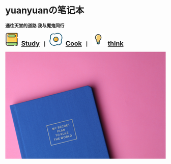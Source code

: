  <style>
    .enlarge {
      transition: transform 0.3s ease; /* 添加过渡效果 */
      font-size:20px ;
    }

    .enlarge:hover {
      transform: scale(1.5); /* 悬停时放大 30% */
    }
  </style>


# <b>yuanyuan<b>の笔记本

通往天堂的道路 我与魔鬼同行

<span>
<img class="enlarge" src="./svg/book.svg" alt="SVG Image">
&nbsp
<a class="enlarge" href="#/blog/study/">Study</a>
&nbsp&nbsp&nbsp|&nbsp&nbsp&nbsp
<img class="enlarge" src="./svg/egg.svg" alt="SVG Image">
&nbsp
<a class="enlarge" href="#/blog/cook/">Cook</a>
&nbsp&nbsp&nbsp|&nbsp&nbsp&nbsp
<img class="enlarge" src="./svg/lamp.svg" alt="SVG Image">
&nbsp
<a class="enlarge" href="#/blog/think/">think</a>
</span>

<!-- 背景图片 -->

![](background.jpg)
